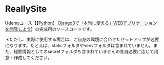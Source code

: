 # ReallySite

Udemyコース【[【Python】 Django3で「本当に使える」WEBアプリケーションを開発しよう](https://www.udemy.com/course/reallysite/?referralCode=8D7BFA84042A1618A7B8)】の完成用のソースコードです。


＊ただし、実際に使用する場合は、ご自身の環境に合わせたセットアップが必要になります。たとえば、staticフォルダやvenvフォルダは含まれていません。また、秘匿情報としてのsecretフォルダも含まれていませんの各自必要に応じて用意・作成してください。
